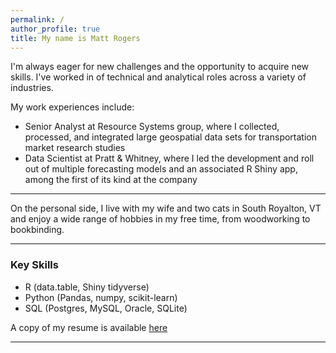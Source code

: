 ```yaml
---
permalink: /
author_profile: true
title: My name is Matt Rogers
---
```


I'm always eager for new challenges and the opportunity to acquire new skills. I've worked in of technical and analytical roles across a variety of industries.

My work experiences include:
* Senior Analyst at Resource Systems group, where I collected, processed, and integrated large geospatial data sets for transportation market research studies
* Data Scientist at Pratt & Whitney, where I led the development and roll out of multiple forecasting models and an associated R Shiny app, among the first of its kind at the company

******

On the personal side, I live with my wife and two cats in South Royalton, VT and enjoy a wide range of hobbies in my free time, from woodworking to bookbinding.

*****
### Key Skills
* R (data.table, Shiny tidyverse)
* Python (Pandas, numpy, scikit-learn)
* SQL (Postgres, MySQL, Oracle, SQLite)

A copy of my resume is available [here](https://github.com/matthewjrogers/matthewjrogers.github.io/files/5542919/Rogers_Matthew_Resume_2020.pdf)

*****


